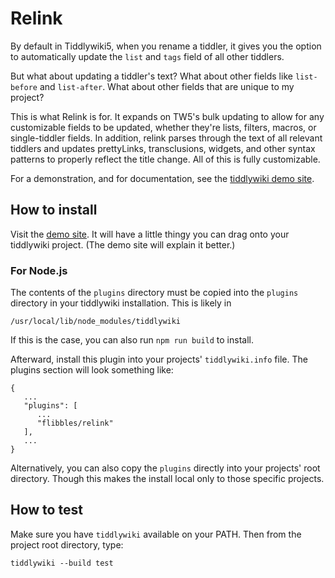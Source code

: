# Relink

By default in Tiddlywiki5, when you rename a tiddler, it gives you the option to
automatically update the `list` and `tags` field of all other tiddlers.

But what about updating a tiddler's text? What about other fields like
`list-before` and `list-after`. What about other fields that are unique to
my project?

This is what Relink is for. It expands on TW5's bulk updating to allow for
any customizable fields to be updated, whether they're lists, filters, macros,
or single-tiddler fields. In addition, relink parses through the text of all
relevant tiddlers and updates prettyLinks, transclusions, widgets, and other
syntax patterns to properly reflect the title change. All of this is fully
customizable.

For a demonstration, and for documentation, see the [tiddlywiki demo site](https://flibbles.github.io/tw5-relink/).

## How to install

Visit the [demo site](https://flibbles.github.io/tw5-relink/). It will have a little thingy you can drag onto your tiddlywiki project. (The demo site will explain it better.)

### For Node.js

The contents of the `plugins` directory must be copied into the `plugins`
directory in your tiddlywiki installation. This is likely in

`/usr/local/lib/node_modules/tiddlywiki`

If this is the case, you can also run `npm run build` to install.

Afterward, install this plugin into your projects' `tiddlywiki.info` file.
The plugins section will look something like:
```
{
   ...
   "plugins": [
      ...
      "flibbles/relink"
   ],
   ...
}
```

Alternatively, you can also copy the `plugins` directly into your projects'
root directory. Though this makes the install local only to those specific
projects.

## How to test

Make sure you have `tiddlywiki` available on your PATH. Then from the project root directory, type:

`tiddlywiki --build test`
